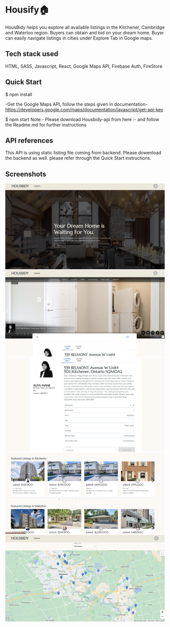 # Housify🏠

HousBidy helps you explore all available listings in the Kitchener, Cambridge and Waterloo region. Buyers can obtain and bid on your dream home.
Buyer can easily navigate listings in cities under Explore Tab in Google maps.

## Tech stack used

HTML, SASS, Javascript, React, Google Maps API, Firebase Auth, FireStore

## Quick Start

$ npm install

-Get the Google Maps API, follow the steps given in documentation- https://developers.google.com/maps/documentation/javascript/get-api-key

$ npm start
Note:- Please download Housbidy-api from here :- and follow the Readme.md for further instructions

## API references

This API is using static listing file coming from backend. Please dowenload the backend as well.
please refer through the Quick Start instructions.

## Screenshots

![App Screenshot]("../../public/Home.png?")
![App Screenshot]("../../public/Listing-info.png?raw=true")
![App Screenshot]("../../public/Listing-info2.png?raw=true")
![App Screenshot]("../../public/Listing.png?raw=true")
![App Screenshot]("../../public/Explore.png?raw=true")
